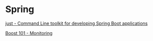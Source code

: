 # Spring

[just - Command Line toolkit for developing Spring Boot applications](https://just.maciejwalkowiak.com/)

[Boost 101 - Monitoring](https://boost.krud.dev/getting-started/boost-101)
